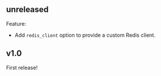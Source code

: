 unreleased
----------

Feature:
- Add `redis_client` option to provide a custom Redis client.

v1.0
----

First release!
